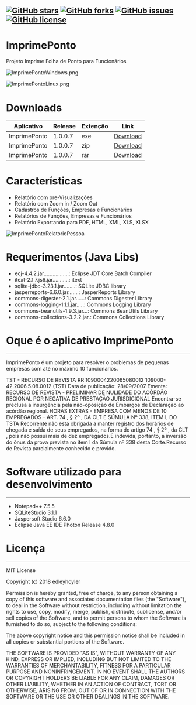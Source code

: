 [![GitHub stars](https://img.shields.io/github/stars/edleyhoyler/ImprimePonto.svg?style=flat-square)](https://github.com/edleyhoyler/ImprimePonto/stargazers)
[![GitHub forks](https://img.shields.io/github/forks/edleyhoyler/ImprimePonto.svg?style=flat-square)](https://github.com/edleyhoyler/ImprimePonto/network)
[![GitHub issues](https://img.shields.io/github/issues/edleyhoyler/ImprimePonto.svg?style=flat-square)](https://github.com/edleyhoyler/ImprimePonto/issues)
[![GitHub license](https://img.shields.io/github/license/edleyhoyler/ImprimePonto.svg?style=flat-square)](https://github.com/edleyhoyler/ImprimePonto/blob/master/README.md)
-------
# ImprimePonto
Projeto Imprime Folha de Ponto para Funcionários

![ImprimePontoWindows.png](https://i.imgur.com/Dt7dHFU.png)

![ImprimePontoLinux.png](https://i.imgur.com/VyoxBin.png)

# Downloads
| Aplicativo          | Release | Extenção | Link                                                                                                            |
| ------------------- | ------- | -------- | --------------------------------------------------------------------------------------------------------------- |
| ImprimePonto        | 1.0.0.7 | exe      | [Download](https://github.com/edleyhoyler/ImprimePonto/releases/download/1.0.0.7/ImprimePontoRelease1.0.0.7.exe)|
| ImprimePonto        | 1.0.0.7 | zip      | [Download](https://github.com/edleyhoyler/ImprimePonto/releases/download/1.0.0.7/ImprimePontoRelease1.0.0.7.zip)|
| ImprimePonto        | 1.0.0.7 | rar      | [Download](https://github.com/edleyhoyler/ImprimePonto/releases/download/1.0.0.7/ImprimePontoRelease1.0.0.7.rar)|

# Características
*   Relatório com pre-Visualizações
*   Relatório com Zoom in / Zoom Out
*   Cadastros  de Funções, Empresas e Funcionários
*   Relatórios de Funções, Empresas e Funcionários
*   Relatório Exportando para PDF, HTML, XML, XLS, XLSX

![ImprimePontoRelatorioPessoa](https://i.imgur.com/TGf3dkc.png)

# Requerimentos (Java Libs)
*   ecj-4.4.2.jar.................: Eclipse JDT Core Batch Compiler
*   itext-2.1.7.js6.jar...........: itext
*   sqlite-jdbc-3.23.1.jar........: SQLite JDBC library
*   jasperreports-6.6.0.jar.......: JasperReports Library
*   commons-digester-2.1.jar......: Commons Digester Library
*   commons-logging-1.1.1.jar.....: Commons Logging Library
*   commons-beanutils-1.9.3.jar...: Commons BeanUtils Library
*   commons-collections-3.2.2.jar.: Commons Collections Library

# Oque é o aplicativo ImprimePonto
-------
ImprimePonto é um projeto para resolver o problemas de pequenas empresas com até no máximo 10 funcionarios.

TST - RECURSO DE REVISTA RR 1090004220065080012 109000-42.2006.5.08.0012 (TST)
Data de publicação: 28/09/2007
Ementa: RECURSO DE REVISTA - PRELIMINAR DE NULIDADE DO ACÓRDÃO REGIONAL POR NEGATIVA DE PRESTAÇÃO JURISDICIONAL Encontra-se preclusa a insurgência pela não-oposição de Embargos de Declaração ao acórdão regional. HORAS EXTRAS - EMPRESA COM MENOS DE 10 EMPREGADOS - ART. 74 , § 2º , DA CLT E SÚMULA Nº 338, ITEM I, DO TSTA Recorrente não está obrigada a manter registro dos horários de chegada e saída de seus empregados, na forma do artigo 74 , § 2º , da CLT , pois não possui mais de dez empregados.É indevida, portanto, a inversão do ônus da prova prevista no item I da Súmula nº 338 desta Corte.Recurso de Revista parcialmente conhecido e provido.

# Software utilizado para desenvolvimento
-------
*   Notepad++ 7.5.5
*   SQLiteStudio 3.1.1
*   Jaspersoft Studio 6.6.0
*   Eclipse Java EE IDE Photon Release 4.8.0

# Licença
-------
MIT License

Copyright (c) 2018 edleyhoyler

Permission is hereby granted, free of charge, to any person obtaining a copy
of this software and associated documentation files (the "Software"), to deal
in the Software without restriction, including without limitation the rights
to use, copy, modify, merge, publish, distribute, sublicense, and/or sell
copies of the Software, and to permit persons to whom the Software is
furnished to do so, subject to the following conditions:

The above copyright notice and this permission notice shall be included in all
copies or substantial portions of the Software.

THE SOFTWARE IS PROVIDED "AS IS", WITHOUT WARRANTY OF ANY KIND, EXPRESS OR
IMPLIED, INCLUDING BUT NOT LIMITED TO THE WARRANTIES OF MERCHANTABILITY,
FITNESS FOR A PARTICULAR PURPOSE AND NONINFRINGEMENT. IN NO EVENT SHALL THE
AUTHORS OR COPYRIGHT HOLDERS BE LIABLE FOR ANY CLAIM, DAMAGES OR OTHER
LIABILITY, WHETHER IN AN ACTION OF CONTRACT, TORT OR OTHERWISE, ARISING FROM,
OUT OF OR IN CONNECTION WITH THE SOFTWARE OR THE USE OR OTHER DEALINGS IN THE
SOFTWARE.


